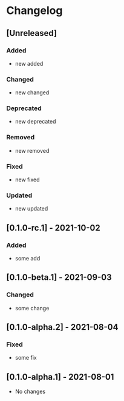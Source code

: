 # Changelog

## [Unreleased]

### Added

- new added

### Changed

- new changed

### Deprecated

- new deprecated

### Removed

- new removed

### Fixed

- new fixed

### Updated

- new updated

## [0.1.0-rc.1] - 2021-10-02

### Added

- some add

## [0.1.0-beta.1] - 2021-09-03

### Changed

- some change

## [0.1.0-alpha.2] - 2021-08-04

### Fixed

- some fix

## [0.1.0-alpha.1] - 2021-08-01

- No changes
